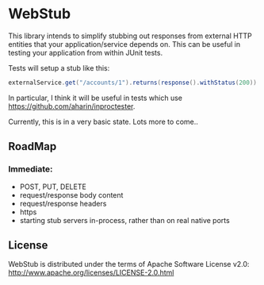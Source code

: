 # WebStub

This library intends to simplify stubbing out responses from external HTTP entities that your application/service  depends on.
This can be useful in testing your application from within JUnit tests. 

Tests will setup a stub like this:
```java
externalService.get("/accounts/1").returns(response().withStatus(200))
```
In particular, I think it will be useful in tests which use https://github.com/aharin/inproctester.

Currently, this is in a very basic state. Lots more to come..

## RoadMap

### Immediate:
+ POST, PUT, DELETE
+ request/response body content
+ request/response headers
+ https
+ starting stub servers in-process, rather than on real native ports

## License

WebStub is distributed under the terms of Apache Software License v2.0: http://www.apache.org/licenses/LICENSE-2.0.html
